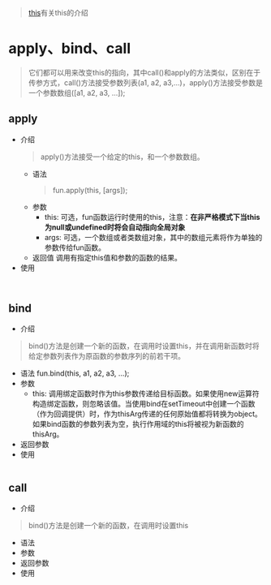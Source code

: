 > [this](https://github.com/Linbiiiin/web-mark/blob/master/js/this.md)有关this的介绍
# apply、bind、call
> 它们都可以用来改变this的指向，其中call()和apply的方法类似，区别在于传参方式，call()方法接受参数列表(a1, a2, a3,...)，apply()方法接受参数是一个参数数组([a1, a2, a3, ...]);
## apply
  * 介绍
    > apply()方法接受一个给定的this，和一个参数数组。
    * 语法
      > fun.apply(this, [args]);
    * 参数
      * this: 可选，fun函数运行时使用的this，注意：**在非严格模式下当this为null或undefined时将会自动指向全局对象**
      * args: 可选，一个数组或者类数组对象，其中的数组元素将作为单独的参数传给fun函数。
    * 返回值
      调用有指定this值和参数的函数的结果。
  * 使用
  ```js
    
  ```
## bind
  * 介绍
   > bind()方法是创建一个新的函数，在调用时设置this，并在调用新函数时将给定参数列表作为原函数的参数序列的前若干项。
   * 语法
     fun.bind(this, a1, a2, a3, ...);
   * 参数
     * this: 调用绑定函数时作为this参数传递给目标函数。如果使用new运算符构造绑定函数，则忽略该值。当使用bind在setTimeout中创建一个函数（作为回调提供）时，作为thisArg传递的任何原始值都将转换为object。如果bind函数的参数列表为空，执行作用域的this将被视为新函数的thisArg。
   * 返回参数
   * 使用
   ```js
   ```
## call
  * 介绍
   > bind()方法是创建一个新的函数，在调用时设置this
   * 语法
   * 参数
   * 返回参数
   * 使用
   ```js
   ```
